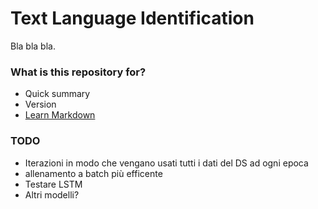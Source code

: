 # Text Language Identification #

Bla bla bla.

### What is this repository for? ###

* Quick summary
* Version
* [Learn Markdown](https://bitbucket.org/tutorials/markdowndemo)

### TODO ###

* Iterazioni in modo che vengano usati tutti i dati del DS ad ogni epoca
* allenamento a batch più efficente
* Testare LSTM
* Altri modelli?

